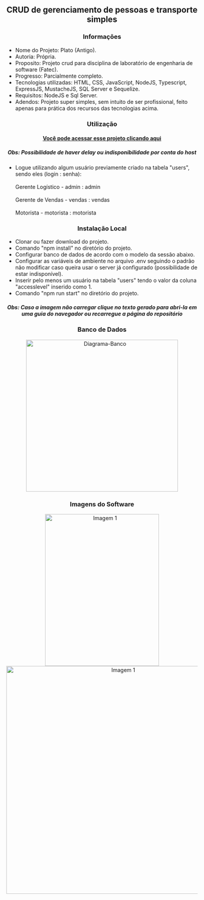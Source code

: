 <h2 align="center">CRUD de gerenciamento de pessoas e transporte simples</h2>

<h3 align="center">Informações</h3>
 
- Nome do Projeto: Plato (Antigo).
- Autoria: Própria.
- Proposito: Projeto crud para disciplina de laboratório de engenharia de software (Fatec).
- Progresso: Parcialmente completo.
- Tecnologias utilizadas: HTML, CSS, JavaScript, NodeJS, Typescript, ExpressJS, MustacheJS, SQL Server e Sequelize.
- Requisitos: NodeJS e Sql Server.
- Adendos: Projeto super simples, sem intuito de ser profissional, feito apenas para prática dos recursos das tecnologias acima.

<h3 align="center">Utilização</h3>

<h4 align="center"><a target="_blank" href="https://plato-nodejs-render.onrender.com">Você pode acessar esse projeto clicando aqui</a></h3>
<h5 align="center">Obs: Possibilidade de haver delay ou indisponibilidade por conta do host</h5>

- Logue utilizando algum usuário previamente criado na tabela "users", sendo eles (login : senha): <br></br>
  Gerente Logístico - admin : admin <br></br>
  Gerente de Vendas - vendas : vendas <br></br>
  Motorista - motorista : motorista 

<h3 align="center">Instalação Local</h3>

- Clonar ou fazer download do projeto.
- Comando "npm install" no diretório do projeto.
- Configurar banco de dados de acordo com o modelo da sessão abaixo.
- Configurar as variáveis de ambiente no arquivo .env seguindo o padrão não modificar caso queira usar o server já configurado (possibilidade de estar indisponível).
- Inserir pelo menos um usuário na tabela "users" tendo o valor da coluna "accesslevel" inserido como 1.
- Comando "npm run start" no diretório do projeto.

<h5 align="center">Obs: Caso a imagem não carregar clique no texto gerado para abri-la em uma guia do navegador ou recarregue a página do repositório</h5>

<h3 align="center">Banco de Dados</h3>

<div align="center"><img src="http://drive.google.com/uc?export=view&id=1U3c-F9IC2fY6GexTSfxalwHs7iPwZuRN" width=400 alt="Diagrama-Banco" /></div>

<h3 align="center">Imagens do Software</h3>

<div align="center"><img src="http://drive.google.com/uc?export=view&id=1xc28XhJ2Silh1BFA2HwBAymxzqh9Nx6L" width=300 height=400 heght alt="Imagem 1" /></div>

<div align="center"><img src="http://drive.google.com/uc?export=view&id=1Q_zJazibO-ZgtCNrkoQQguV6e0BqcLIe" width=600 alt="Imagem 1" /></div>